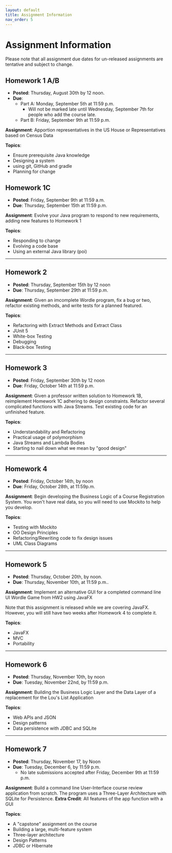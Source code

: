 ```yaml
---
layout: default
title: Assignment Information
nav_order: 5
---
```


# Assignment Information
Please note that all assignment due dates for un-released assignments are tentative and
subject to change.

## Homework 1 A/B

* **Posted**: Thursday, August 30th by 12 noon.
* **Due**: 
  * Part A: Monday, September 5th at 11:59 p.m.
    * Will not be marked late until Wednesday, September 7th for people who add the course late.
  * Part B: Friday, September 9th at 11:59 p.m.

**Assignment**: Apportion representatives in the US House or Representatives based on Census Data

**Topics**: 
* Ensure prerequisite Java knowledge
* Designing a system
* using git, GitHub and gradle
* Planning for change

## Homework 1C
* **Posted**: Friday, September 9th at 11:59 a.m.
* **Due**: Thursday, September 15th at 11:59 p.m. 

**Assignment**: Evolve your Java program to respond to new requirements, adding new features to Homework 1

**Topics**:
* Responding to change
* Evolving a code base
* Using an external Java library (poi)

---

## Homework 2
* **Posted**: Thursday, September 15th by 12 noon
* **Due**: Thursday, September 29th at 11:59 p.m.

**Assignment**: Given an imcomplete Wordle program, fix a bug or two, refactor existing methods, 
and write tests for a planned featured.

**Topics**:
* Refactoring with Extract Methods and Extract Class
* JUnit 5
* White-box Testing
* Debugging
* Black-box Testing

---

## Homework 3
* **Posted**: Friday, September 30th by 12 noon
* **Due**: Friday, October 14th at 11:59 p.m.

**Assignment**: Given a professor written solution to Homework 1B,
reimplement Homework 1C adhering to design constraints. Refactor
several complicated functions with Java Streams. Test existing code
for an unfinished feature.

**Topics**:
* Understandability and Refactoring
* Practical usage of polymorphism
* Java Streams and Lambda Bodies
* Starting to nail down what we mean by "good design"

---

## Homework 4
* **Posted**: Friday, October 14th, by noon
* **Due**: Friday, October 28th, at 11:59p.m.

**Assignment**: Begin developing the Business Logic of a Course Registration System.
You won't have real data, so you will need to use Mockito to help you develop.

**Topics**:
* Testing with Mockito
* OO Design Principles
* Refactoring/Rewriting code to fix design issues
* UML Class Diagrams



---

## Homework 5
* **Posted**: Thursday, October 20th, by noon.
* **Due**: Thursday, November 10th, at 11:59 p.m..

**Assignment**: Implement an alternative GUI for a completed
command line UI Wordle Game from HW2 using JavaFX

Note that this assignment is released while we are covering JavaFX. However, you will still have two weeks after Homework 4 to complete it.

**Topics**:
* JavaFX
* MVC
* Portability

---

## Homework 6
* **Posted**:  Thursday, November 10th, by noon
* **Due**: Tuesday, November 22nd, by 11:59 p.m.

**Assignment**: Building the Business Logic Layer and the Data Layer of a replacement for the Lou's List Application

**Topics**:
* Web APIs and JSON
* Design patterns
* Data persistence with JDBC and SQLite

---

## Homework 7
* **Posted**: Thursday, November 17, by Noon
* **Due**: Tuesday, December 6, by 11:59 p.m.
    * No late submissions accepted after Friday, December 9th at 11:59 p.m.

**Assignment**: Build a command line User-Interface course review application
from scratch. The program uses a Three-Layer Architecture with SQLite for
Persistence. **Extra Credit**: All features of the app function with a GUI

**Topics**:
* A "capstone" assignment on the course
* Building a large, multi-feature system
* Three-layer architecture
* Design Patterns
* JDBC or Hibernate